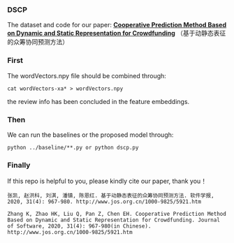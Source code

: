 ### DSCP
The dataset and code for our paper:  **[Cooperative Prediction Method Based on Dynamic and Static Representation for Crowdfunding](http://www.jos.org.cn/html/2020/4/5921.htm)** （基于动静态表征的众筹协同预测方法）


### First
The wordVectors.npy file should be combined through:

```
cat wordVectors-xa* > wordVectors.npy 
```

the review info has been concluded in the feature embeddings.

### Then
We can run the baselines or the proposed model through:

```
python ../baseline/**.py or python dscp.py
```


### Finally
If this repo is helpful to you, please kindly cite our paper, thank you！

```
张凯, 赵洪科, 刘淇, 潘镇, 陈恩红. 基于动静态表征的众筹协同预测方法. 软件学报, 2020, 31(4): 967-980. http://www.jos.org.cn/1000-9825/5921.htm
```

```
Zhang K, Zhao HK, Liu Q, Pan Z, Chen EH. Cooperative Prediction Method Based on Dynamic and Static Representation for Crowdfunding. Journal of Software, 2020, 31(4): 967-980(in Chinese). http://www.jos.org.cn/1000-9825/5921.htm
```
